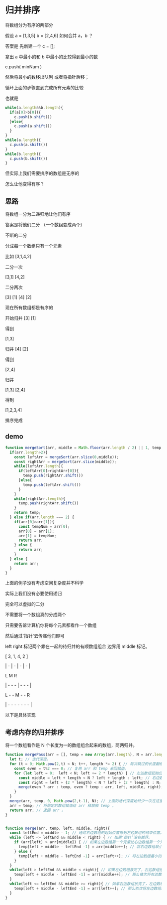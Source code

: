 # 归并排序

将数组分为有序的两部分

假设 a = [1,3,5] b = [2,4,6] 如何合并 a，b ？

答案是 先新建一个 c = [];

拿出 a 中最小的和 b 中最小的比较得到最小的数

c.push( minNum )

然后将最小的数移出队列 或者将指针后移；

循环上面的步骤直到完成所有元素的比较

也就是

```js
while(a.length&&b.length){
  if(a[0]>b[0]){
    c.push(b.shift())
  }else{
    c.push(a.shift())
  }
}
while(a.length){
  c.push(a.shift())
}
while(b.length){
  c.push(b.shift())
}
```

但实际上我们需要排序的数组是无序的

怎么让他变得有序？

## 思路

将数组一分为二递归地让他们有序

答案是将他们二分 （一个数组变成两个）

不断的二分

分成每一个数组只有一个元素

比如 [3,1,4,2]

二分一次

[3,1] [4,2]

二分两次

[3] [1] [4] [2]

现在所有数组都是有序的

开始归并 [3] [1]

得到

[1,3]

归并 [4] [2]

得到

[2,4]

归并

[1,3] [2,4]

得到

[1,2,3,4]

排序完成

## demo
```js
function mergeSort(arr, middle = Math.floor(arr.length / 2) || 1, temp = []){
  if(arr.length>2){
    const leftArr = mergeSort(arr.slice(0,middle));
    const rightArr = mergeSort(arr.slice(middle));
    while(leftArr.length){
      if(leftArr[0]>rightArr[0]){
        temp.push(rightArr.shift())
      }else{
        temp.push(leftArr.shift())
      }
    }
    while(rightArr.length){
      temp.push(rightArr.shift())
    }
    return temp;
  } else if(arr.length === 2) {
    if(arr[0]>arr[1]){
      const tempNum = arr[0];
      arr[0] = arr[1];
      arr[1] = tempNum;
      return arr;
    } else {
      return arr; 
    }
  } else {
    return arr;
  }
}
```

上面的例子没有考虑空间复杂度并不科学

实际上我们没有必要使用递归

完全可以虚拟的二分

不需要将一个数组真的分成两个

只需要告诉计算机你将每个元素都看作一个数组

然后通过'指针'去传递他们即可

left right 标记两个靠在一起的待归并的有顺数组组合 边界用 middle 标记。

[ 3,  1,  4,  2 ]

| - | - | - | - |

L M R

| - - - | - - - |

L - - M - - R

| - - - - - - - |


以下是具体实现

## 考虑内存的归并排序

将一个数组看作是 N 个长度为一的数组组合起来的数组，两两归并。

```js
function mergePass(arr = [], temp = new Array(arr.length), N = arr.length, length = 1){ // 将每个元素看作是相邻的数组长度为1。
  let t; // 迭代深度。
  for (t = 0; Math.pow(2,t) < N; t++, length *= 2) { // 每次跳过的长度翻倍。
    const even = t%2 === 0; // 复用 arr 和 temp 来回赋值。
    for (let left = 0;  left < N; left += 2 * length) { // 左边数组起始位置 left 从0开始。
      const middle = left + length < N ? left + length : left; // 右边数组起始位置 middle 就是left + 一个数组长度length 但是不要超过 N 。
      const right = left + (2 * length) < N ? left + (2 * length) : N; // 右边界 right 就是 left + 两个数组长度。
      merge(even ? arr : temp, even ? temp : arr, left, middle, right); // 合并每两个相邻的数组。
    }
  }
  merge(arr, temp, 0, Math.pow(2,t-1), N); // 上面的迭代深度始终少一次在这里补足。
  arr = temp; // 将稳定的数组赋值给 arr 释放掉 temp 。
  return arr; // 返回 arr 。
}


function merge(arr, temp, left, middle, right){
  const leftEnd = middle - 1; // 通过右边数组的起始位置得到左边数组的结束位置。
  while (left <= leftEnd && middle < right) { // 如果‘指针’没有越界。
    if (arr[left] > arr[middle]) { // 如果左边数组第一个元素比右边数组第一个元素大。
      temp[left + middle - leftEnd -1] = arr[middle++]; // 将右边数组最小的放入有序数组 temp（初始值为空)。
    } else {
      temp[left + middle - leftEnd -1] = arr[left++]; // 将左边数组最小的放入有序数组 temp（初始值为空)。
    }
  }
  while(left > leftEnd && middle < right){ // 如果左边数组放完了，右边数组还有元素。
    temp[left + middle - leftEnd -1] = arr[middle++]; // 那么依次将右边数组剩余的元素放入 temp 。
  }
  while(left <= leftEnd && middle >= right){ // 如果右边数组放完了，左边数组还有元素
    temp[left + middle - leftEnd -1] = arr[left++]; // 那么依次将左边数组剩余的元素放入 temp 。
  }
}
```